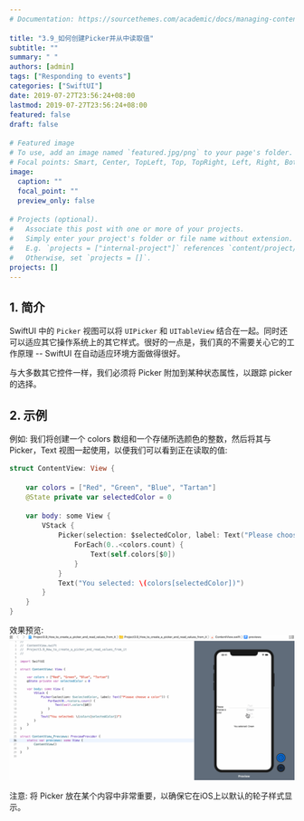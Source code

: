 ```yaml
---
# Documentation: https://sourcethemes.com/academic/docs/managing-content/

title: "3.9_如何创建Picker并从中读取值"
subtitle: ""
summary: " "
authors: [admin]
tags: ["Responding to events"]
categories: ["SwiftUI"]
date: 2019-07-27T23:56:24+08:00
lastmod: 2019-07-27T23:56:24+08:00
featured: false
draft: false

# Featured image
# To use, add an image named `featured.jpg/png` to your page's folder.
# Focal points: Smart, Center, TopLeft, Top, TopRight, Left, Right, BottomLeft, Bottom, BottomRight.
image:
  caption: ""
  focal_point: ""
  preview_only: false

# Projects (optional).
#   Associate this post with one or more of your projects.
#   Simply enter your project's folder or file name without extension.
#   E.g. `projects = ["internal-project"]` references `content/project/deep-learning/index.md`.
#   Otherwise, set `projects = []`.
projects: []
---
```

<!-- more -->
## 1. 简介
SwiftUI 中的 `Picker` 视图可以将 `UIPicker` 和 `UITableView` 结合在一起。同时还可以适应其它操作系统上的其它样式。很好的一点是，我们真的不需要关心它的工作原理 -- SwiftUI 在自动适应环境方面做得很好。

与大多数其它控件一样，我们必须将 Picker 附加到某种状态属性，以跟踪 picker 的选择。

## 2. 示例
例如: 我们将创建一个 colors 数组和一个存储所选颜色的整数，然后将其与 Picker，Text 视图一起使用，以便我们可以看到正在读取的值:
```swift
struct ContentView: View {
    
    var colors = ["Red", "Green", "Blue", "Tartan"]
    @State private var selectedColor = 0
    
    var body: some View {
        VStack {
            Picker(selection: $selectedColor, label: Text("Please choose a color")) {
                ForEach(0..<colors.count) {
                    Text(self.colors[$0])
                }
            }
            Text("You selected: \(colors[selectedColor])")
        }
    }
}
```
效果预览:
![3.9_picker_select_color](img/3.9_picker_select_color.gif "Selected color")

注意: 将 Picker 放在某个内容中非常重要，以确保它在iOS上以默认的轮子样式显示。